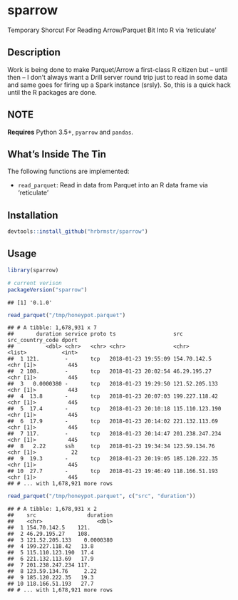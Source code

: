 
# sparrow

Temporary Shorcut For Reading Arrow/Parquet Bit Into R via ‘reticulate’

## Description

Work is being done to make Parquet/Arrow a first-class R citizen but –
until then – I don’t always want a Drill server round trip just to read
in some data and same goes for firing up a Spark instance (srsly). So,
this is a quick hack until the R packages are done.

## NOTE

**Requires** Python 3.5+, `pyarrow` and `pandas`.

## What’s Inside The Tin

The following functions are implemented:

  - `read_parquet`: Read in data from Parquet into an R data frame via
    ‘reticulate’

## Installation

``` r
devtools::install_github("hrbrmstr/sparrow")
```

## Usage

``` r
library(sparrow)

# current verison
packageVersion("sparrow")
```

    ## [1] '0.1.0'

``` r
read_parquet("/tmp/honeypot.parquet")
```

    ## # A tibble: 1,678,931 x 7
    ##       duration service proto ts                  src             src_country_code dport
    ##          <dbl> <chr>   <chr> <chr>               <chr>           <list>           <int>
    ##  1 121.        -       tcp   2018-01-23 19:55:09 154.70.142.5    <chr [1]>          445
    ##  2 108.        -       tcp   2018-01-23 20:02:54 46.29.195.27    <chr [1]>          445
    ##  3   0.0000380 -       tcp   2018-01-23 19:29:50 121.52.205.133  <chr [1]>          443
    ##  4  13.8       -       tcp   2018-01-23 20:07:03 199.227.118.42  <chr [1]>          445
    ##  5  17.4       -       tcp   2018-01-23 20:10:18 115.110.123.190 <chr [1]>          445
    ##  6  17.9       -       tcp   2018-01-23 20:14:02 221.132.113.69  <chr [1]>          445
    ##  7 117.        -       tcp   2018-01-23 20:14:47 201.238.247.234 <chr [1]>          445
    ##  8   2.22      ssh     tcp   2018-01-23 19:34:34 123.59.134.76   <chr [1]>           22
    ##  9  19.3       -       tcp   2018-01-23 20:19:05 185.120.222.35  <chr [1]>          445
    ## 10  27.7       -       tcp   2018-01-23 19:46:49 118.166.51.193  <chr [1]>          445
    ## # ... with 1,678,921 more rows

``` r
read_parquet("/tmp/honeypot.parquet", c("src", "duration"))
```

    ## # A tibble: 1,678,931 x 2
    ##    src                duration
    ##    <chr>                 <dbl>
    ##  1 154.70.142.5    121.       
    ##  2 46.29.195.27    108.       
    ##  3 121.52.205.133    0.0000380
    ##  4 199.227.118.42   13.8      
    ##  5 115.110.123.190  17.4      
    ##  6 221.132.113.69   17.9      
    ##  7 201.238.247.234 117.       
    ##  8 123.59.134.76     2.22     
    ##  9 185.120.222.35   19.3      
    ## 10 118.166.51.193   27.7      
    ## # ... with 1,678,921 more rows
